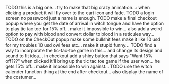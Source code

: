 TODO this is a big one... try to make that big crazy animation...: when clicking a product it will fly over to the cart icon and fade.
TODO a login screen no password just a name is enough.
TODO make a final checkout popup where you get the date of arrival in witch tongue and have the option to play tic tac toe for 15% off... make it impossible to win... also add a weird option to pay with blood and convert dollar to blood in a reticules way...
TODO on the CheckOut popup make some bullshit fees make it like 10 usd for my troubles 10 usd owl fees etc... make it stupid funny...
TODO find a way to incorporate the tic-tac-toe game in this... and change its design and sound to fit idea... in checkout add a shiny button that says "Want 15% off???" when clicked it'll bring up the tic tac toe game if the user won... he gets 15% off... make it impossible to win against...
TODO use the witch calender function thing at the end after checkout... also display the name of the costumer...
